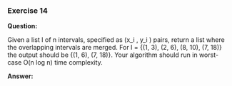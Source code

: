 ### Exercise 14

**Question:** 

Given a list I of n intervals, specified as (x_i , y_i ) pairs, return a list where
the overlapping intervals are merged. For I = {(1, 3), (2, 6), (8, 10), (7, 18)} the
output should be {(1, 6), (7, 18)}. Your algorithm should run in worst-case
O(n log n) time complexity.

**Answer:**


